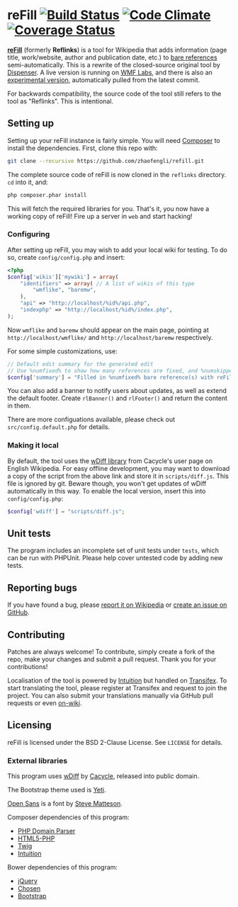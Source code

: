# reFill [![Build Status](https://travis-ci.org/zhaofengli/refill.svg?branch=master)](https://travis-ci.org/zhaofengli/reflinks) [![Code Climate](https://codeclimate.com/github/zhaofengli/reflinks/badges/gpa.svg)](https://codeclimate.com/github/zhaofengli/reflinks) [![Coverage Status](https://img.shields.io/coveralls/zhaofengli/reflinks.svg)](https://coveralls.io/r/zhaofengli/reflinks?branch=master)
**[reFill](https://en.wikipedia.org/wiki/User:Zhaofeng_Li/reFill)** (formerly **Reflinks**) is a tool for Wikipedia that adds information (page title, work/website, author and publication date, etc.) to [bare references](https://en.wikipedia.org/wiki/WP:BURL) semi-automatically. This is a rewrite of the closed-source original tool by [Dispenser](https://en.wikipedia.org/wiki/User:Dispenser).
A live version is running on [WMF Labs](https://tools.wmflabs.org/fengtools/reflinks/), and there is also an [experimental version](https://tools.wmflabs.org/fengtools/reflinkstest/), automatically pulled from the latest commit.

For backwards compatibility, the source code of the tool still refers to the tool as "Reflinks". This is intentional.

## Setting up
Setting up your reFill instance is fairly simple. You will need [Composer](http://getcomposer.org) to install the dependencies. First, clone this repo with:
```sh
git clone --recursive https://github.com/zhaofengli/refill.git
```

The complete source code of reFill is now cloned in the `reflinks` directory. `cd` into it, and:
```sh
php composer.phar install
```
This will fetch the required libraries for you. That's it, you now have a working copy of reFill! Fire up a server in `web` and start hacking!

### Configuring
After setting up reFill, you may wish to add your local wiki for testing. To do so, create `config/config.php` and insert:
```php
<?php
$config['wikis']['mywiki'] = array(
	"identifiers" => array( // A list of wikis of this type
		"wmflike", "baremw",
	),
	"api" => "http://localhost/%id%/api.php",
	"indexphp" => "http://localhost/%id%/index.php",
);
```
Now `wmflike` and `baremw` should appear on the main page, pointing at `http://localhost/wmflike/` and `http://localhost/baremw` respectively.

For some simple customizations, use:
```php
// Default edit summary for the generated edit
// Use %numfixed% to show how many references are fixed, and %numskipped% for skipped.
$config['summary'] = "Filled in %numfixed% bare reference(s) with reFill";
```

You can also add a banner to notify users about updates, as well as extend the default footer. Create `rlBanner()` and `rlFooter()` and return the content in them.

There are more configuations available, please check out `src/config.default.php` for details.

### Making it local
By default, the tool uses the [wDiff library](https://en.wikipedia.org/w/index.php?title=User:Cacycle/diff.js&action=raw&ctype=text/javascript) from Cacycle's user page on English Wikipedia.
For easy offline development, you may want to download a copy of the script from the above link and store it in `scripts/diff.js`. This file is ignored by git.
Beware though, you won't get updates of wDiff automatically in this way.
To enable the local version, insert this into `config/config.php`:
```php
$config['wdiff'] = "scripts/diff.js";
```
## Unit tests
The program includes an incomplete set of unit tests under `tests`, which can be run with PHPUnit. Please help cover untested code by adding new tests.

## Reporting bugs
If you have found a bug, please [report it on Wikipedia](https://en.wikipedia.org/wiki/User_talk:Zhaofeng_Li/reFill) or [create an issue on GitHub](https://github.com/zhaofengli/refill/issues).

## Contributing
Patches are always welcome! To contribute, simply create a fork of the repo, make your changes and submit a pull request. Thank you for your contributions!

Localisation of the tool is powered by [Intuition](https://github.com/Krinkle/intuition) but handled on [Transifex](https://www.transifex.com/projects/p/refill/).
To start translating the tool, please register at Transifex and request to join the project. You can also submit your translations manually via GitHub pull requests or even [on-wiki](https://en.wikipedia.org/wiki/User_talk:Zhaofeng_Li/reFill).

## Licensing
reFill is licensed under the BSD 2-Clause License. See `LICENSE` for details.

### External libraries
This program uses [wDiff](https://en.wikipedia.org/wiki/User:Cacycle/diff) by [Cacycle](https://en.wikipedia.org/wiki/User:Cacycle), released into public domain.

The Bootstrap theme used is [Yeti](http://bootswatch.com/yeti/).

[Open Sans](http://www.google.com/fonts/specimen/Open+Sans) is a font by [Steve Matteson](https://profiles.google.com/107777320916704234605/about).

Composer dependencies of this program:
- [PHP Domain Parser](https://github.com/jeremykendall/php-domain-parser/)
- [HTML5-PHP](https://github.com/Masterminds/html5-php)
- [Twig](http://twig.sensiolabs.org/)
- [Intuition](https://github.com/Krinkle/intuition)

Bower dependencies of this program:
- [jQuery](http://jquery.com)
- [Chosen](http://harvesthq.github.io/chosen/)
- [Bootstrap](http://getbootstrap.com/)
